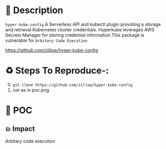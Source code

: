 # :book: Description

`hyper-kube-config` A Serverless API and kubectl plugin providing a storage and retrieval Kubernetes cluster credentials. Hyperkube leverages AWS Secrets Manager for storing credential information.This package is vulnerable for `Arbitary Code Execution`


https://github.com/zillow/hyper-kube-config

# :recycle:  Steps To Reproduce-:  
  0) `git clone https://github.com/zillow/hyper-kube-config`
  1) run as in poc.png

# :telescope: POC


## 💥 Impact
Arbitary code execution

